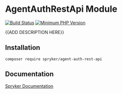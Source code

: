# AgentAuthRestApi Module
[![Build Status](https://travis-ci.org/spryker/agent-auth-rest-api.svg)](https://travis-ci.org/spryker/agent-auth-rest-api)
[![Minimum PHP Version](https://img.shields.io/badge/php-%3E%3D%207.2-8892BF.svg)](https://php.net/)

{{ADD DESCRIPTION HERE}}

## Installation

```
composer require spryker/agent-auth-rest-api
```

## Documentation

[Spryker Documentation](https://academy.spryker.com/developing_with_spryker/module_guide/modules.html)
